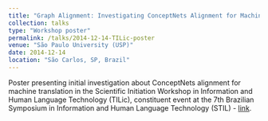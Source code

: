 ```yaml
---
title: "Graph Alignment: Investigating ConceptNets Alignment for Machine Translation"
collection: talks
type: "Workshop poster"
permalink: /talks/2014-12-14-TILic-poster
venue: "São Paulo University (USP)"
date: 2014-12-14
location: "São Carlos, SP, Brazil"
---
```


Poster presenting initial investigation about ConceptNets alignment for machine translation in the Scientific Initiation Workshop in Information and Human Language Technology (TILic), constituent event at the 7th Brazilian Symposium in Information and Human Language Technology (STIL) - [link](http://nilc.icmc.usp.br/events/tilic2009/aceites.html).
